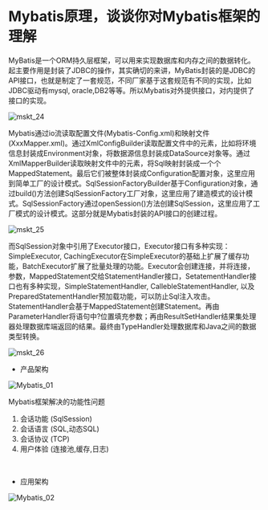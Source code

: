 # Mybatis原理，谈谈你对Mybatis框架的理解

MyBatis是一个ORM持久层框架，可以用来实现数据库和内存之间的数据转化。起主要作用是封装了JDBC的操作，其实确切的来讲，MyBatis封装的是JDBC的API接口，也就是制定了一套规范，不同厂家基于这套规范有不同的实现，比如JDBC驱动有mysql, oracle,DB2等等。所以Mybatis对外提供接口，对内提供了接口的实现。

![mskt_24](https://alexleon.oss-cn-shanghai.aliyuncs.com/markdown-pic/%E9%9D%A2%E8%AF%95%E8%80%83%E9%A2%98/mskt_24.png)

Mybatis通过io流读取配置文件(Mybatis-Config.xml)和映射文件(XxxMapper.xml)。通过XmlConfigBuilder读取配置文件中的元素，比如将环境信息封装成Environment对象，将数据源信息封装成DataSource对象等。通过XmlMapperBuilder读取映射文件中的元素，将Sql映射封装成一个个MappedStatement。最后它们被整体封装成Configuration配置对象，这里应用到简单工厂的设计模式。SqlSessionFactoryBuilder基于Configuration对象，通过build()方法创建SqlSessionFactory工厂对象，这里应用了建造模式的设计模式。SqlSessionFactory通过openSession()方法创建SqlSession，这里应用了工厂模式的设计模式。这部分就是Mybatis封装的API接口的创建过程。

![mskt_25](https://alexleon.oss-cn-shanghai.aliyuncs.com/markdown-pic/%E9%9D%A2%E8%AF%95%E8%80%83%E9%A2%98/mskt_25.png)

而SqlSession对象中引用了Executor接口，Executor接口有多种实现：SimpleExecutor, CachingExecutor在SimpleExecutor的基础上扩展了缓存功能，BatchExecutor扩展了批量处理的功能。Executor会创建连接，并将连接，参数，MappedStatement交给StatementHandler接口，SetatementHandler接口也有多种实现，SimpleStatementHandler, CallebleStatementHandler, 以及PreparedStatementHandler预加载功能，可以防止Sql注入攻击。StatementHandler会基于MappedStatement创建Statement。再由ParameterHandler将语句中?位置填充参数；再由ResultSetHandler结果集处理器处理数据库端返回的结果。最终由TypeHandler处理数据库和Java之间的数据类型转换。

![mskt_26](https://alexleon.oss-cn-shanghai.aliyuncs.com/markdown-pic/%E9%9D%A2%E8%AF%95%E8%80%83%E9%A2%98/mskt_26.png)

- 产品架构

![Mybatis_01](https://alexleon.oss-cn-shanghai.aliyuncs.com/markdown-pic/Mybatis/Mybatis_01.png)

Mybatis框架解决的功能性问题
1. 会话功能 (SqlSession)
2. 会话语言 (SQL,动态SQL)
3. 会话协议 (TCP)
4. 用户体验 (连接池,缓存,日志)

<br/>

- 应用架构

![Mybatis_02](https://alexleon.oss-cn-shanghai.aliyuncs.com/markdown-pic/Mybatis/Mybatis_02.png)